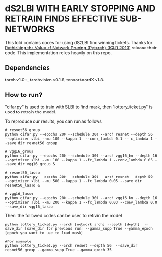 # dS2LBI WITH EARLY STOPPING AND RETRAIN FINDS EFFECTIVE SUB-NETWORKS

This fold contains codes for using dS2LBI find winning tickets. Thanks for [Rethinking the Value of Network Pruning (Pytorch) (ICLR 2019)](https://github.com/Eric-mingjie/rethinking-network-pruning) release their code. This implementation relies heavily on this repo.

## Dependencies
torch                v1.0+,
torchvision          v0.1.8,
tensorboardX         v1.8.

## How to run?

"cifar.py" is used to train with SLBI to find mask, then "lottery_ticket.py" is used to retrain the model. 

To reproduce our results, you can run as follows

```shell
# resnet56_group
python cifar.py --epochs 200 --schedule 300 --arch resnet --depth 56  --optimizer slbi --mu 100 --kappa 1  --conv_lambda 0.1 --fc_lambda 1 --save_dir resnet56_group 

# vgg16_group
python cifar.py --epochs 200 --schedule 300 --arch vgg16_bn --depth 16  --optimizer slbi --mu 100 --kappa 1 --fc_lambda 1 --conv_lambda 0.05 --save_dir vgg16_group &

# resnet50_lasso
python cifar.py --epochs 200 --schedule 300 --arch resnet --depth 50  --optimizer slbi --mu 500 --kappa 1 --fc_lambda 0.05 --save_dir resnet50_lasso &

# vgg16_lasso
python cifar.py --epochs 200 --schedule 300 --arch vgg16_bn --depth 16  --optimizer slbi --mu 200 --kappa 1 --fc_lambda 0.03 --conv_lambda 0.0 --save_dir vgg16_lasso 
```

Then, the followed codes can be used to retrain the model
```shell
python lottery_ticket.py --arch [network arch] --depth [depth]  --save_dir [save_dir for previous run] --gamma_supp True --gamma_epoch [epoch you want to use to load mask] 

#For example
python lottery_ticket.py --arch resnet --depth 56  --save_dir resnet56_group --gamma_supp True --gamma_epoch 35 
```
